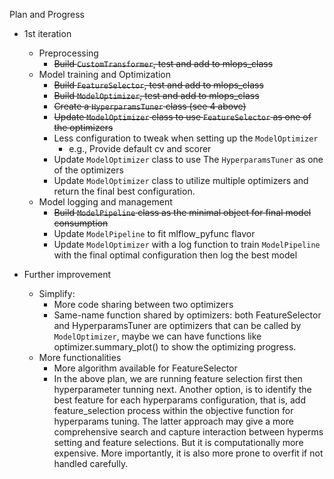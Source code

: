 Plan and Progress

* 1st iteration
    * Preprocessing
        * ~~Build `CustomTransformer`, test and add to mlops_class~~
    * Model training and Optimization
        * ~~Build `FeatureSelector`, test and add to mlops_class~~
        * ~~Build `ModelOptimizer`, test and add to mlops_class~~
        * ~~Create a `HyperparamsTuner` class (see 4 above)~~
        * ~~Update `ModelOptimizer` class to use `FeatureSelector` as one of the optimizers~~
        * Less configuration to tweak when setting up the `ModelOptimizer`
            * e.g., Provide default cv and scorer
        * Update `ModelOptimizer` class to use The `HyperparamsTuner` as one of the optimizers
        * Update `ModelOptimizer` class to utilize multiple optimizers and return the final best configuration. 
    * Model logging and management 
        * ~~Build `ModelPipeline` class as the minimal object for final model consumption~~
        * Update `ModelPipeline` to fit mlflow_pyfunc flavor 
        * Update `ModelOptimizer` with a log function to train `ModelPipeline` with the final optimal configuration then log the best model


* Further improvement
    * Simplify: 
        * More code sharing between two optimizers
        * Same-name function shared by optimizers: both FeatureSelector and HyperparamsTuner are optimizers that can be called by `ModelOptimizer`, maybe we can have functions like optimizer.summary_plot() to show the optimizing progress.  
    * More functionalities
        * More algorithm available for FeatureSelector
        * In the above plan, we are running feature selection first then hyperparameter tunning next. Another option, is to identify the best feature for each hyperparams configuration, that is, add feature_selection process within the objective function for hyperparams tuning. The latter approach may give a more comprehensive search and capture interaction between hyperms setting and feature selections. But it is computationally more expensive. More importantly, it is also more prone to overfit if not handled carefully.

